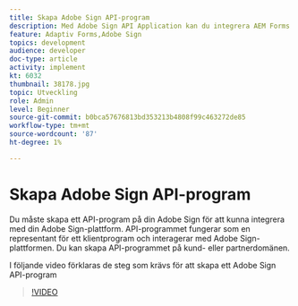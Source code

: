 ```yaml
---
title: Skapa Adobe Sign API-program
description: Med Adobe Sign API Application kan du integrera AEM Forms med Adobe Sign
feature: Adaptiv Forms,Adobe Sign
topics: development
audience: developer
doc-type: article
activity: implement
kt: 6032
thumbnail: 38178.jpg
topic: Utveckling
role: Admin
level: Beginner
source-git-commit: b0bca57676813bd353213b4808f99c463272de85
workflow-type: tm+mt
source-wordcount: '87'
ht-degree: 1%

---
```


# Skapa Adobe Sign API-program

Du måste skapa ett API-program på din Adobe Sign för att kunna integrera med din Adobe Sign-plattform. API-programmet fungerar som en representant för ett klientprogram och interagerar med Adobe Sign-plattformen. Du kan skapa API-programmet på kund- eller partnerdomänen.

I följande video förklaras de steg som krävs för att skapa ett Adobe Sign API-program

>[!VIDEO](https://video.tv.adobe.com/v/38178/?quality=9&learn=on)
